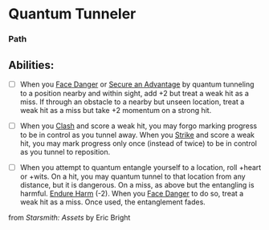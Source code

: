 # Quantum Tunneler
### Path


## Abilities:


- [ ] When you [Face Danger](Moves/Adventure/Face_Danger) or [Secure an Advantage](Moves/Adventure/Secure_an_Advantage) by quantum tunneling to a position nearby and within sight, add +2 but treat a weak hit as a miss. If through an obstacle to a nearby but unseen location, treat a weak hit as a miss but take +2 momentum on a strong hit.

- [ ] When you [Clash](Moves/Combat/Clash) and score a weak hit, you may forgo marking progress to be in control as you tunnel away. When you [Strike](Moves/Combat/Strike) and score a weak hit, you may mark progress only once (instead of twice) to be in control as you tunnel to reposition.

- [ ] When you attempt to quantum entangle yourself to a location, roll +heart or +wits. On a hit, you may quantum tunnel to that location from any distance, but it is dangerous. On a miss, as above but the entangling is harmful. [Endure Harm](Moves/Suffer/Endure_Harm) (-2). When you [Face Danger](Moves/Adventure/Face_Danger) to do so, treat a weak hit as a miss. Once used, the entanglement fades.



from *Starsmith: Assets* by Eric Bright